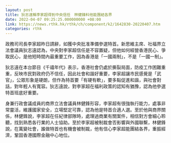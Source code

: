 ```yaml
---
layout: post
title: 狄志遠稱李家超得到中央信任　林健鋒料他能團結各界
date: 2022-04-07 09:25:25.000000000 +08:00
link: https://news.rthk.hk/rthk/ch/component/k2/1642830-20220407.htm
categories: rthk
---
```


政務司司長李家超昨日請辭，如獲中央批准準備參選特首。新思維主席、社福界立法會議員狄志遠認為，中央對李家超信任是不容置疑，但他如何經營香港民心、爭取民心，是他短時間內最重要工作，因為香港是「一國兩制」，不是「一國一制」。

狄志遠在本台節目《千禧年代》表示，香港社會仍處於撕裂局面，防疫工作困難重重，反映市民對政府仍不信任，因此社會和諧好重要，李家超讓市民感覺是「武官」，公眾形象是硬朗，但作為特首要「有硬有軟」，要多點促進和諧，與社會對話，對年輕人有寬容。狄志遠說，對李家超在福利政策的認知有猶豫，認為他參選特首班底好重要。

身兼行政會議成員的商界立法會議員林健鋒形容，李家超有很強執行能力，處事非常靈活，維護國家安全，立場堅定可靠，認為他是特首合適人選。至於他與商界關係，林健鋒說，李家超在任紀律部隊時，處理過商業有關案件，相信對方會細心聆聽，找到熟悉各行業的人士協助。至於李家超被制裁會否影響與外國聯繫，林健鋒說，在萬變社會，誰做特首也有機會被制裁，他有信心李家超能團結各界，重振經濟，鞏固香港國際金融中心地位。
